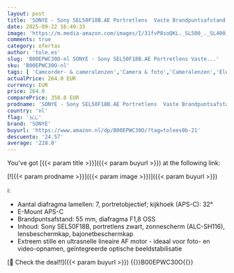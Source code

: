 ```yaml
---
layout: post
title: 'SONYE - Sony SEL50F18B.AE Portretlens  Vaste Brandpuntsafstand  50 mm  F1.8  APS-C  Geschikt Voor A6000  A5100  A5000 en Nex Series  E-Mount  Zwart'
date: 2025-09-22 16:49:33
image: 'https://m.media-amazon.com/images/I/31fvP8soQKL._SL500_._SL400_.jpg'
comments: true
category: ofertas
author: 'tole.es'
slug: 'B00EPWC30O-nl SONYE - Sony SEL50F18B.AE Portretlens Vaste...'
sku: 'B00EPWC30O-nl'
tags: [ 'Camcorder- & cameralenzen','Camera & foto','Cameralenzen','Elektronica','SLR cameralenzen','sonye','🇳🇱', ]
actualPrice: 264.0 EUR
currency: EUR
price: 264.0
comparePrice: 350.0 EUR
prodname: 'SONYE - Sony SEL50F18B.AE Portretlens  Vaste Brandpuntsafstand  50 mm  F1.8  APS-C  Geschikt Voor A6000  A5100  A5000 en Nex Series  E-Mount  Zwart'
country: 'nl'
flag: '🇳🇱'
brand: 'SONYE'
buyurl: 'https://www.amazon.nl/dp/B00EPWC30O/?tag=tolees0b-21'
descuento: '24.57'
average: '228.0'
---
```


You've got [{{< param title >}}]({{< param buyurl >}}) at the following link:

[![{{< param prodname >}}]({{< param image >}})]({{< param buyurl >}})

ℹ️:

- Aantal diafragma lamellen: 7, portretobjectief; kijkhoek (APS-C): 32°
- E-Mount APS-C
- Brandpuntsafstand: 55 mm, diafragma F1,8 OSS
- Inhoud: Sony SEL50F18B, portretlens zwart, zonnescherm (ALC-SH116), lensbeschermkap, bajonetbeschermkap
- Extreem stille en ultrasnelle lineaire AF motor - ideaal voor foto- en video-opnamen, geïntegreerde optische beeldstabilisatie

[🛒 Check the deal!!]({{< param buyurl >}})
{{<world>}}B00EPWC30O{{</world>}}
